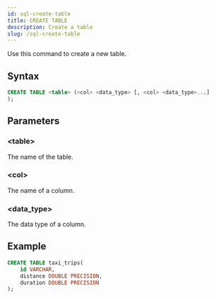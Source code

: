 ```yaml
---
id: sql-create-table
title: CREATE TABLE
description: Create a table
slug: /sql-create-table
---
```


Use this command to create a new table.

## Syntax

```sql
CREATE TABLE <table> (<col> <data_type> [, <col> <data_type>...]
);
```

## Parameters

### \<table\>

The name of the table.

### \<col\>

The name of a column.

### \<data_type\>

The data type of a column. 

## Example
```sql
CREATE TABLE taxi_trips(
    id VARCHAR,
    distance DOUBLE PRECISION,
    duration DOUBLE PRECISION
);
```

